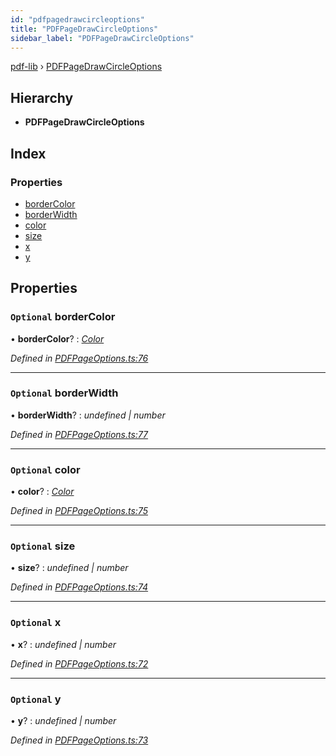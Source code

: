 ```yaml
---
id: "pdfpagedrawcircleoptions"
title: "PDFPageDrawCircleOptions"
sidebar_label: "PDFPageDrawCircleOptions"
---
```


[pdf-lib](../index.md) › [PDFPageDrawCircleOptions](pdfpagedrawcircleoptions.md)

## Hierarchy

* **PDFPageDrawCircleOptions**

## Index

### Properties

* [borderColor](pdfpagedrawcircleoptions.md#optional-bordercolor)
* [borderWidth](pdfpagedrawcircleoptions.md#optional-borderwidth)
* [color](pdfpagedrawcircleoptions.md#optional-color)
* [size](pdfpagedrawcircleoptions.md#optional-size)
* [x](pdfpagedrawcircleoptions.md#optional-x)
* [y](pdfpagedrawcircleoptions.md#optional-y)

## Properties

### `Optional` borderColor

• **borderColor**? : *[Color](../index.md#color)*

*Defined in [PDFPageOptions.ts:76](https://github.com/Hopding/pdf-lib/blob/645a530/src/api/PDFPageOptions.ts#L76)*

___

### `Optional` borderWidth

• **borderWidth**? : *undefined | number*

*Defined in [PDFPageOptions.ts:77](https://github.com/Hopding/pdf-lib/blob/645a530/src/api/PDFPageOptions.ts#L77)*

___

### `Optional` color

• **color**? : *[Color](../index.md#color)*

*Defined in [PDFPageOptions.ts:75](https://github.com/Hopding/pdf-lib/blob/645a530/src/api/PDFPageOptions.ts#L75)*

___

### `Optional` size

• **size**? : *undefined | number*

*Defined in [PDFPageOptions.ts:74](https://github.com/Hopding/pdf-lib/blob/645a530/src/api/PDFPageOptions.ts#L74)*

___

### `Optional` x

• **x**? : *undefined | number*

*Defined in [PDFPageOptions.ts:72](https://github.com/Hopding/pdf-lib/blob/645a530/src/api/PDFPageOptions.ts#L72)*

___

### `Optional` y

• **y**? : *undefined | number*

*Defined in [PDFPageOptions.ts:73](https://github.com/Hopding/pdf-lib/blob/645a530/src/api/PDFPageOptions.ts#L73)*
